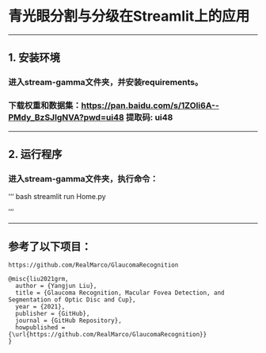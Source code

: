 # 青光眼分割与分级在Streamlit上的应用

---

## 1. 安装环境
### 进入stream-gamma文件夹，并安装requirements。
### 下载权重和数据集：https://pan.baidu.com/s/1ZOIi6A--PMdy_BzSJIgNVA?pwd=ui48 提取码: ui48 

---

## 2. 运行程序
### 进入stream-gamma文件夹，执行命令：
‘‘‘
bash streamlit run Home.py

’’’

---


## 参考了以下项目：
```
https://github.com/RealMarco/GlaucomaRecognition

@misc{liu2021grm,
  author = {Yangjun Liu},
  title = {Glaucoma Recognition, Macular Fovea Detection, and Segmentation of Optic Disc and Cup},
  year = {2021},
  publisher = {GitHub},
  journal = {GitHub Repository},
  howpublished = {\url{https://github.com/RealMarco/GlaucomaRecognition}}
}
```
